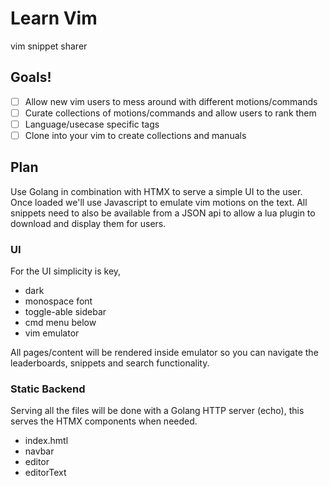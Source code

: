 # Learn Vim

vim snippet sharer

## Goals!

- [ ] Allow new vim users to mess around with different motions/commands
- [ ] Curate collections of motions/commands and allow users to rank them
- [ ] Language/usecase specific tags
- [ ] Clone into your vim to create collections and manuals

## Plan

Use Golang in combination with HTMX to serve a simple UI to the user. Once loaded we'll use Javascript to emulate vim motions on the text. All snippets need to also be available from a JSON api to allow a lua plugin to download and display them for users.

### UI

For the UI simplicity is key,

- dark
- monospace font
- toggle-able sidebar
- cmd menu below
- vim emulator

All pages/content will be rendered inside emulator so you can navigate the leaderboards, snippets and search functionality.

### Static Backend

Serving all the files will be done with a Golang HTTP server (echo), this serves the HTMX components when needed.

- index.hmtl
- navbar
- editor
- editorText
